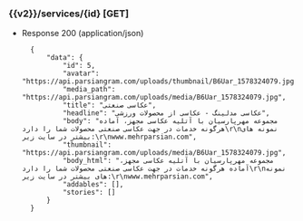 ### {{v2}}/services/{id} [GET]


+ Response 200 (application/json)

        {
            "data": {
                "id": 5,
                "avatar": "https://api.parsiangram.com/uploads/thumbnail/B6Uar_1578324079.jpg",
                "media_path": "https://api.parsiangram.com/uploads/media/B6Uar_1578324079.jpg",
                "title": "عکاسی صنعتی",
                "headline": "عکاسی مدلینگ - عکاسی از محصولات ورزشی",
                "body": "مجموعه مهرپارسیان با آتلیه عکاسی مجهز، آماده هرگونه خدمات در جهت عکاسی صنعتی محصولات شما را دارد\r\nنمونه های بیشتر در سایت زیر:\r\nwww.mehrparsian.com",
                "thumbnail": "https://api.parsiangram.com/uploads/media/B6Uar_1578324079.jpg",
                "body_html": "مجموعه مهرپارسیان با آتلیه عکاسی مجهز، آماده هرگونه خدمات در جهت عکاسی صنعتی محصولات شما را دارد\r\nنمونه های بیشتر در سایت زیر:\r\nwww.mehrparsian.com",
                "addables": [],
                "stories": []
            }
        }
